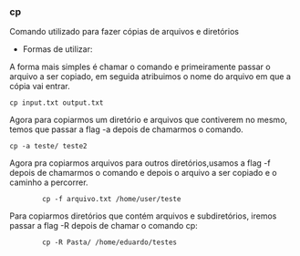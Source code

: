 ### cp

Comando utilizado para fazer cópias de arquivos e diretórios


- Formas de utilizar:

A forma mais simples é chamar o comando e primeiramente passar o arquivo a ser copiado, em seguida atribuimos o nome do arquivo em que a cópia vai entrar.

	cp input.txt output.txt

Agora para copiarmos um diretório e arquivos que contiverem no mesmo, temos que passar a flag -a depois de chamarmos o comando.

	cp -a teste/ teste2

Agora pra copiarmos arquivos para outros diretórios,usamos a flag -f depois de chamarmos o comando e depois o arquivo a ser copiado e o caminho a percorrer.

			cp -f arquivo.txt /home/user/teste

Para copiarmos diretórios que contém arquivos e subdiretórios, iremos passar a flag -R depois de chamar o comando cp:

			cp -R Pasta/ /home/eduardo/testes
